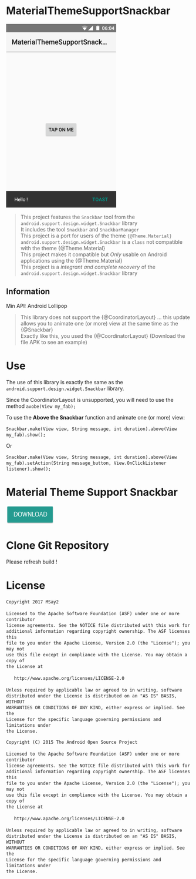 # MaterialThemeSupportSnackbar

<img src="screenshot/screen.png" width="300">

> This project features the `Snackbar` tool from the `android.support.design.widget.Snackbar` library  
> It includes the tool `Snackbar` and `SnackbarManager`  
> This project is a port for users of the theme `{@Theme.Material}`  
> `android.support.design.widget.Snackbar` is a `class` not compatible with the theme {@Theme.Material}  
> This project makes it compatible but *Only* usable on Android applications using the {@Theme.Material}  
> This project is a *integrant and complete recovery* of the `android.support.design.widget.Snackbar` library  

## Information

Min API: Android Lollipop  

> This library does not support the {@CoordinatorLayout} ... this update allows you to animate one (or more) view at the same time as the {@Snackbar}  
> Exactly like this, you used the {@CoordinatorLayout} (Download the file APK to see an example)  

# Use

The use of this library is exactly the same as the `android.support.design.widget.Snackbar` library. 

Since the CoordinatorLayout is unsupported, you will need to use the method `avobe(View my_fab);`

To use the  __Above the Snackbar__ function and animate one (or more) view:

```Gradle
Snackbar.make(View view, String message, int duration).above(View my_fab).show();
```

Or

```Gradle
Snackbar.make(View view, String message, int duration).above(View my_fab).setAction(String message_button, View.OnClickListener listener).show();
```


# Material Theme Support Snackbar

<a href="https://raw.githubusercontent.com/MSay2/MaterialThemeSupportSnackbar/master/application/MaterialThemeSupportSnackbar.apk" > <img src="screenshot/button_download.png" width="130" height="50"></a>

# Clone Git Repository

Please refresh build !

# License

```
Copyright 2017 MSay2

Licensed to the Apache Software Foundation (ASF) under one or more contributor
license agreements. See the NOTICE file distributed with this work for
additional information regarding copyright ownership. The ASF licenses this
file to you under the Apache License, Version 2.0 (the "License"); you may not
use this file except in compliance with the License. You may obtain a copy of
the License at

   http://www.apache.org/licenses/LICENSE-2.0

Unless required by applicable law or agreed to in writing, software
distributed under the License is distributed on an "AS IS" BASIS, WITHOUT
WARRANTIES OR CONDITIONS OF ANY KIND, either express or implied. See the
License for the specific language governing permissions and limitations under
the License.
```


```
Copyright (C) 2015 The Android Open Source Project

Licensed to the Apache Software Foundation (ASF) under one or more contributor
license agreements. See the NOTICE file distributed with this work for
additional information regarding copyright ownership. The ASF licenses this
file to you under the Apache License, Version 2.0 (the "License"); you may not
use this file except in compliance with the License. You may obtain a copy of
the License at

   http://www.apache.org/licenses/LICENSE-2.0

Unless required by applicable law or agreed to in writing, software
distributed under the License is distributed on an "AS IS" BASIS, WITHOUT
WARRANTIES OR CONDITIONS OF ANY KIND, either express or implied. See the
License for the specific language governing permissions and limitations under
the License.
```

